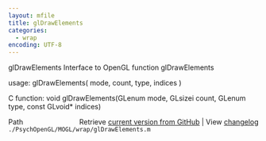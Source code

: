 ```yaml
---
layout: mfile
title: glDrawElements
categories:
  - wrap
encoding: UTF-8
---
```


glDrawElements  Interface to OpenGL function glDrawElements

usage:  glDrawElements( mode, count, type, indices )

C function:  void glDrawElements(GLenum mode, GLsizei count, GLenum type, const GLvoid\* indices)


<div class="code_header" style="text-align:right;">
  <span style="float:left;">Path&nbsp;&nbsp;</span> <span class="counter">Retrieve <a href=
  "https://raw.github.com/Psychtoolbox-3/Psychtoolbox-3/beta/./PsychOpenGL/MOGL/wrap/glDrawElements.m">current version from GitHub</a> | View <a href=
  "https://github.com/Psychtoolbox-3/Psychtoolbox-3/commits/beta/./PsychOpenGL/MOGL/wrap/glDrawElements.m">changelog</a></span>
</div>
<div class="code">
  <code>./PsychOpenGL/MOGL/wrap/glDrawElements.m</code>
</div>
